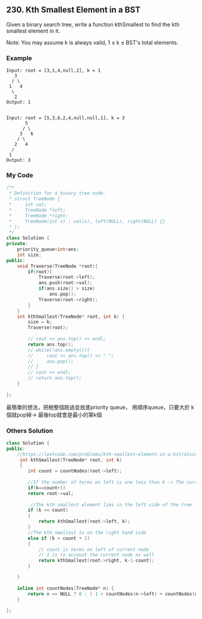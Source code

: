 ## 230. Kth Smallest Element in a BST

Given a binary search tree, write a function kthSmallest to find the kth smallest element in it.

Note: 
You may assume k is always valid, 1 ≤ k ≤ BST's total elements.

### Example
```
Input: root = [3,1,4,null,2], k = 1
   3
  / \
 1   4
  \
   2
Output: 1


Input: root = [5,3,6,2,4,null,null,1], k = 3
       5
      / \
     3   6
    / \
   2   4
  /
 1
Output: 3
```

### My Code
```c++
/**
 * Definition for a binary tree node.
 * struct TreeNode {
 *     int val;
 *     TreeNode *left;
 *     TreeNode *right;
 *     TreeNode(int x) : val(x), left(NULL), right(NULL) {}
 * };
 */
class Solution {
private:
    priority_queue<int>ans;
    int size;
public:
    void Traverse(TreeNode *root){
        if(root){
            Traverse(root->left);
            ans.push(root->val);
            if(ans.size() > size)
                ans.pop();
            Traverse(root->right);
        }
    }
    int kthSmallest(TreeNode* root, int k) {
        size = k;
        Traverse(root);
        
        // cout << ans.top() << endl;
        return ans.top();
        // while(!ans.empty()){
        //     cout << ans.top() << " ";
        //     ans.pop();
        // }
        // cout << endl;
        // return ans.top();
    }
    
};
```
最簡單的想法，把樹整個跑過並放進priority queue，
用順序queue，只要大於 k個就pop掉-> 最後top就會是最小的第k個


### Others Solution
```c++
class Solution {
public:
    //https://leetcode.com/problems/kth-smallest-element-in-a-bst/discuss/158625/CPP-Easy-to-Understand
     int kthSmallest(TreeNode* root, int k) 
     {
        int count = countNodes(root->left);
        
        //If the number of terms on left is one less than k -> The current term is the answer
        if(k==count+1)
        return root->val;
         
         //The kth smallest element lies in the left side of the tree
        if (k <= count) 
        {
            return kthSmallest(root->left, k);
        } 
        //The kth smallest is on the right hand side 
        else if (k > count + 1) 
        {
            // count is terms on left of current node
            // 1 is to account the current node as well
            return kthSmallest(root->right, k-1-count);
        }

    }
    
    inline int countNodes(TreeNode* n) {
        return n == NULL ? 0 : ( 1 + countNodes(n->left) + countNodes(n->right) );
    }
        
};
```



